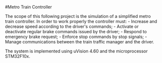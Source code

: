 #Metro Train Controller

The scope of this following project is the simulation of a simplified metro train controller.
In order to work properly the controller must:
    - Increase and decrease speed according to the driver's commands;
    - Activate or deactivate regular brake commands issued by the driver;
    - Respond to emergency brake request;
    - Enforce stop commands by stop signals;
    - Manage communications between the train traffic manager and the driver.

The system is implemented using uVision 4.60 and the microprocessor STM32F10x.
